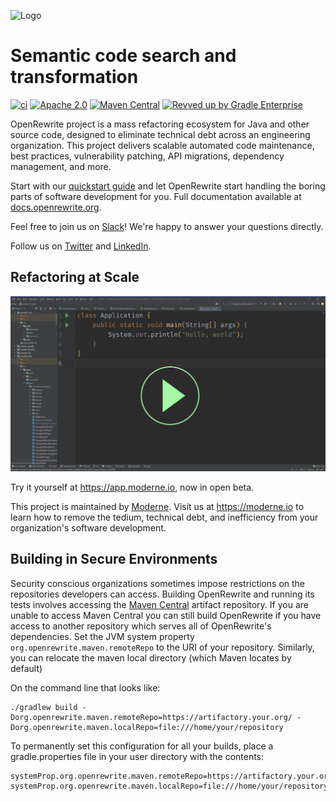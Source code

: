 ![Logo](https://github.com/openrewrite/rewrite/raw/main/doc/logo-oss.png)
# Semantic code search and transformation

[![ci](https://github.com/openrewrite/rewrite/actions/workflows/ci.yml/badge.svg)](https://github.com/openrewrite/rewrite/actions/workflows/ci.yml)
[![Apache 2.0](https://img.shields.io/github/license/openrewrite/rewrite.svg)](https://www.apache.org/licenses/LICENSE-2.0)
[![Maven Central](https://img.shields.io/maven-central/v/org.openrewrite/rewrite-java.svg)](https://mvnrepository.com/artifact/org.openrewrite/rewrite-java)
[![Revved up by Gradle Enterprise](https://img.shields.io/badge/Revved%20up%20by-Gradle%20Enterprise-06A0CE?logo=Gradle&labelColor=02303A)](https://ge.openrewrite.org/scans)

OpenRewrite project is a mass refactoring ecosystem for Java and other source code, designed to eliminate technical debt across an engineering organization.
This project delivers scalable automated code maintenance, best practices, vulnerability patching, API migrations, dependency management, and more.

Start with our [quickstart guide](https://docs.openrewrite.org/getting-started/getting-started) and let OpenRewrite start handling the boring parts of software development for you. Full documentation available at [docs.openrewrite.org](https://docs.openrewrite.org/).

Feel free to join us on [Slack](https://join.slack.com/t/rewriteoss/shared_invite/zt-nj42n3ea-b~62rIHzb3Vo0E1APKCXEA)! We're happy to answer your questions directly.

Follow us on [Twitter](https://twitter.com/moderneinc) and [LinkedIn](https://www.linkedin.com/company/moderneinc).

## Refactoring at Scale

[![Moderne](./doc/video_preview.png)](https://www.youtube.com/watch?v=ndU2GKXQAH0)

Try it yourself at https://app.moderne.io, now in open beta.

This project is maintained by [Moderne](https://moderne.io/).
Visit us at https://moderne.io to learn how to remove the tedium, technical debt, and inefficiency from your organization's software development.

## Building in Secure Environments

Security conscious organizations sometimes impose restrictions on the repositories developers can access.
Building OpenRewrite and running its tests involves accessing the [Maven Central](https://search.maven.org/) artifact repository.
If you are unable to access Maven Central you can still build OpenRewrite if you have access to another repository which serves all of OpenRewrite's dependencies.
Set the JVM system property `org.openrewrite.maven.remoteRepo` to the URI of your repository.
Similarly, you can relocate the maven local directory (which Maven locates by default) 

On the command line that looks like:
```
./gradlew build -Dorg.openrewrite.maven.remoteRepo=https://artifactory.your.org/ -Dorg.openrewrite.maven.localRepo=file:///home/your/repository
```

To permanently set this configuration for all your builds, place a gradle.properties file in your user directory with the contents:
```properties
systemProp.org.openrewrite.maven.remoteRepo=https://artifactory.your.org/
systemProp.org.openrewrite.maven.localRepo=file:///home/your/repository
```

